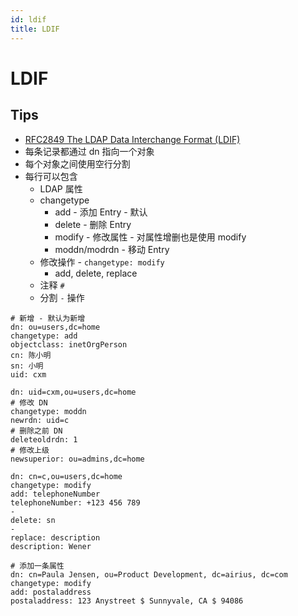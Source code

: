 ```yaml
---
id: ldif
title: LDIF
---
```



# LDIF

## Tips
* [RFC2849 The LDAP Data Interchange Format (LDIF)](https://tools.ietf.org/html/rfc2849)
* 每条记录都通过 dn 指向一个对象
* 每个对象之间使用空行分割
* 每行可以包含
  * LDAP 属性
  * changetype
    * add - 添加 Entry - 默认
    * delete - 删除 Entry
    * modify - 修改属性 - 对属性增删也是使用 modify
    * moddn/modrdn - 移动 Entry
  * 修改操作 - `changetype: modify`
    * add, delete, replace
  * 注释 `#`
  * 分割 `-` 操作

```ldif
# 新增 - 默认为新增
dn: ou=users,dc=home
changetype: add
objectclass: inetOrgPerson
cn: 陈小明
sn: 小明
uid: cxm

dn: uid=cxm,ou=users,dc=home
# 修改 DN
changetype: moddn
newrdn: uid=c
# 删除之前 DN
deleteoldrdn: 1
# 修改上级
newsuperior: ou=admins,dc=home

dn: cn=c,ou=users,dc=home
changetype: modify
add: telephoneNumber
telephoneNumber: +123 456 789
-
delete: sn
-
replace: description
description: Wener

# 添加一条属性
dn: cn=Paula Jensen, ou=Product Development, dc=airius, dc=com
changetype: modify
add: postaladdress
postaladdress: 123 Anystreet $ Sunnyvale, CA $ 94086
```
